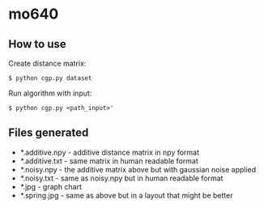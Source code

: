 # mo640

## How to use
 Create distance matrix: 
```
$ python cgp.py dataset
```

Run algorithm with input:
```
$ python cgp.py <path_input>'
```

## Files generated
- *.additive.npy - additive distance matrix in npy format
- *.additive.txt - same matrix in human readable format
- *.noisy.npy - the additive matrix above but with gaussian noise 
applied
- *.noisy.txt - same as noisy.npy but in human readable format
- *.jpg - graph chart
- *.spring.jpg - same as above but in a layout that might be better
